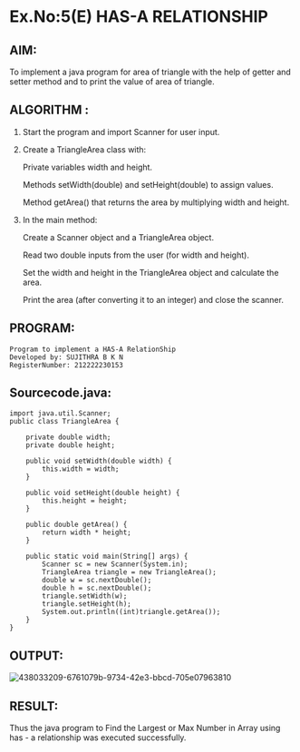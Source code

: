 # Ex.No:5(E) HAS-A RELATIONSHIP

## AIM:
To implement a java program for area of triangle with the help of getter and setter method and to print the value of area of triangle.

## ALGORITHM :

1. Start the program and import Scanner for user input.
2. Create a TriangleArea class with:

   Private variables width and height.

   Methods setWidth(double) and setHeight(double) to assign values.

   Method getArea() that returns the area by multiplying width and height.

3. In the main method:

   Create a Scanner object and a TriangleArea object.

   Read two double inputs from the user (for width and height).

   Set the width and height in the TriangleArea object and calculate the area.

   Print the area (after converting it to an integer) and close the scanner.

## PROGRAM:

```
Program to implement a HAS-A RelationShip
Developed by: SUJITHRA B K N
RegisterNumber: 212222230153
```

## Sourcecode.java:

```
import java.util.Scanner;
public class TriangleArea {

    private double width;
    private double height;

    public void setWidth(double width) {
        this.width = width;
    }

    public void setHeight(double height) {
        this.height = height;
    }

    public double getArea() {
        return width * height;
    }

    public static void main(String[] args) {
        Scanner sc = new Scanner(System.in);
        TriangleArea triangle = new TriangleArea();
        double w = sc.nextDouble(); 
        double h = sc.nextDouble(); 
        triangle.setWidth(w);
        triangle.setHeight(h);
        System.out.println((int)triangle.getArea());
    }
}
```

## OUTPUT:

![438033209-6761079b-9734-42e3-bbcd-705e07963810](https://github.com/user-attachments/assets/0ce4b075-228c-488f-92e4-5046f5c656d9)


## RESULT:
Thus the java program to Find the Largest or Max Number in Array using has - a relationship was executed successfully.
